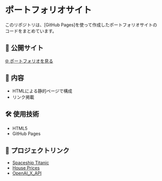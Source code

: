 # ポートフォリオサイト

このリポジトリは、[GitHub Pages]を使って作成したポートフォリオサイトのコードをまとめています。

## 🔗 公開サイト
[🌐 ポートフォリオを見る](https://i-Chikako.github.io/)

## 📁 内容
- HTMLによる静的ページで構成
- リンク掲載

## 🛠 使用技術
- HTML5
- GitHub Pages

## 📌 プロジェクトリンク
- [Spaceship Titanic](https://github.com/i-Chikako/spaceship-titanic)
- [House Prices](https://github.com/i-Chikako/House-Prices--Advanced-Regression-Techniques)
- [OpenAI_X_API](https://github.com/i-Chikako/ApenAI_X_API_auto)
